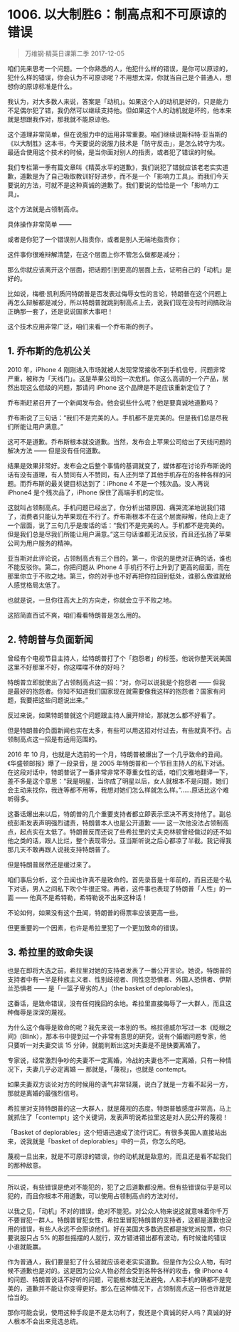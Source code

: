 # 1006. 以大制胜6：制高点和不可原谅的错误
> 万维钢·精英日课第二季
2017-12-05

咱们先来思考一个问题。一个你熟悉的人，他犯什么样的错误，是你可以原谅的，犯什么样的错误，你会认为不可原谅呢？不用想太深，你就当自己是个普通人，想想你的原谅标准是什么。

我认为，对大多数人来说，答案是「动机」。如果这个人的动机是好的，只是能力不足偶尔犯了错，我仍然可以继续支持他。但如果这个人的动机就是坏的，他本来就是想跟我作对，那我就不能原谅他。

这个道理非常简单，但在说服力中的运用非常重要。咱们继续说斯科特·亚当斯的《以大制胜》这本书，今天要说的说服力技术是「防守反击」，是怎么转守为攻。最适合使用这个技术的时候，是当你面对别人的指责，或者犯了错误的时候。

我们专栏第一季有篇文章叫《精英水平的道歉》，我们说犯了错就应该老老实实道歉，道歉是为了自己吸取教训好好进步，而不是一个「影响力工具」。而我们今天要说的方法，可就不是这种真诚的道歉了。我们要说的恰恰是一个「影响力工具」。

这个方法就是占领制高点。

具体操作非常简单 —— 

或者是你犯了一个错误别人指责你，或者是别人无端地指责你；

这件事你很难辩解清楚，在这个层面上你不管怎么做都是减分；

那么你就应该离开这个层面，把话题引到更高的层面上去，证明自己的「动机」是好的。

比如说，梅根·凯利质问特朗普是否发表过侮辱女性的言论，特朗普在这个问题上再怎么辩解都是减分，所以特朗普就跳到制高点上去，说我们现在没有时间搞政治正确那一套了，还是说说国家大事吧！

这个技术应用非常广泛，咱们来看一个乔布斯的例子。 

## 1. 乔布斯的危机公关
2010 年，iPhone 4 刚刚进入市场就被人发现常常接收不到手机信号，问题非常严重，被称为「天线门」。这是苹果公司的一次危机。你这么高调的一个产品，居然出现这么低级的问题，那请问 iPhone 这个品牌是不是应该重新定位了？

乔布斯赶紧召开了一个新闻发布会。他会说些什么呢？他是要真诚地道歉吗？

乔布斯说了三句话：“我们不是完美的人。手机都不是完美的。但是我们总是尽我们所能让用户满意。” 

这可不是道歉。乔布斯根本就没道歉。当然，发布会上苹果公司给出了天线问题的解决方法 —— 但是没有任何道歉。

结果是效果非常好。发布会之后整个事情的基调就变了，媒体都在讨论乔布斯说的话有没有道理，有人赞同有人不赞同，有人还列举了其他手机存在的各种各样的问题。而乔布斯的最关键目标达到了：iPhone 4 不是一个残次品。没人再说 iPhone4 是个残次品了，iPhone 保住了高端手机的定位。

这就叫占领制高点。手机问题已经出了，你分析出错原因、痛哭流涕地说我们错了，消费者只能认为苹果现在不行了。乔布斯根本不在这个层面辩解，他向上走了一个层面，说了三句几乎是废话的话：“我们不是完美的人。手机都不是完美的。但是我们总是尽我们所能让用户满意。”这三句话谁都无法反驳，而且还弘扬了苹果公司为用户服务的精神。

亚当斯对此评论说，占领制高点有三个目的。第一，你说的是绝对正确的话，谁也不能反驳你。第二，你把问题从 iPhone 4 手机行不行上升到了更高的层面，而在那里你立于不败之地。第三，你的对手也不好再把你拉回到低处，谁那么做谁就给人感觉格局太低了。

也就是说，一旦你往高大上的方向走，你就会立于不败之地。

这招简直百试不爽，咱们看看特朗普是怎么用的。 

## 2. 特朗普与负面新闻
曾经有个电视节目主持人，给特朗普打了个「抱怨者」的标签。他说你整天说美国这里不好那里不好，你这喋喋不休的好吗？

特朗普立即就使出了占领制高点这一招：“对，你可以说我是个抱怨者 —— 但我是最好的抱怨者。你知不知道我们国家现在就需要像我这样的抱怨者？国家有问题，我要把这些问题说出来。”

反过来说，如果特朗普就这个问题跟主持人展开辩论，那就怎么都不好看了。

但是特朗普的负面新闻也实在太多，有些可以用这招对付过去，有些就真不行。占领制高点这一招是有适用范围的。

2016 年 10 月，也就是大选前的一个月，特朗普被爆出了一个几乎致命的丑闻。《华盛顿邮报》爆了一段录音，是 2005 年特朗普和一个节目主持人的私下对话。在这段对话中，特朗普说了一番非常非常不尊重女性的话，咱们文雅地翻译一下，差不多是这个意思：“我是明星，当你成了明星以后，女人就根本不是问题，她们会主动来找你，我连等都不用等，我想对她们怎么样就怎么样。”……原话比这个难听得多。

这番话爆出来以后，特朗普的几个重要支持者都立即表示坚决不再支持他了。副总统彭斯发表声明强烈谴责，特朗普本人也是公开道歉 —— 这一次他没法占领制高点，起点实在太低了。特朗普反而还说了些希拉里的丈夫克林顿曾经做过的还不如他之类的话，跟人比烂，整个表现零分。亚当斯听说之后心都凉了半截。我记得我那几天不敢再跟人说我支持特朗普了。

但是特朗普居然还是缓过来了。

咱们事后分析，这个丑闻也许真不是致命的。首先录音是十年前的，而且还是个私下对话，男人之间私下吹个牛很正常。再者，这件事也表现了特朗普「人性」的一面 —— 他真不是希特勒，希特勒说不出来这种话！

不论如何，如果没有这个丑闻，特朗普的得票率应该更高一些。

但更重要的一个因素，也许是希拉里犯了一个更加致命的错误。 

## 3. 希拉里的致命失误
也是在即将大选之前，希拉里对她的支持者发表了一番公开言论。她说，特朗普的支持者中有一半是种族主义者、性别歧视者、同性恋恐惧者、外国人恐惧者、伊斯兰恐惧者 —— 是「一篮子卑劣的人」（the basket of deplorables)。

这番话，是致命错误，没有任何挽回的余地。希拉里直接侮辱了一大群人，而且这种侮辱是深深的蔑视。

为什么这个侮辱是致命的呢？我先来说一本别的书。格拉德威尔写过一本《眨眼之间》(Blink），那本书中提到过一个非常有意思的研究，说有个婚姻问题专家，他只要听一对夫妻交谈 15 分钟，就能判断出这对夫妻是不是快要离婚了。

专家说，经常激烈争吵的夫妻不一定离婚，冷战的夫妻也不一定离婚，只有一种情况下，夫妻几乎必定离婚 — 那就是，「蔑视」，也就是 contempt。

如果夫妻双方谈论对方的时候用的语气非常轻蔑，说白了就是一方看不起另一方，那就是离婚的最强烈信号。

希拉里对支持特朗普的这一大群人，就是蔑视的态度。特朗普敏感度非常高，马上就抓住了「contempt」这个关键词，发表声明说希拉里这是对人民公开的蔑视！

「Basket of deplorables」这个短语迅速成了流行词汇。有很多美国人直接站出来，说我就是「basket of deplorables」中的一员，你怎么的吧。 

蔑视一旦出来，就是不可原谅的错误，你的动机就是敌意的，而且还是看不起我们的那种敌意。

***

所以说，有些错误是绝对不能犯的，犯了之后道歉都没用。但有些错误似乎是可以犯的，而且你根本不用道歉，可以使用占领制高点的方法对付。

以我之见，「动机」不对的错误，绝对不能犯。对公众人物来说这就意味着你千万不要冒犯一群人。特朗普冒犯女性，希拉里冒犯特朗普的支持者，这都是道歉也没用的错误，有些人永远不会原谅他们。好在美国大多数选民都是按党派投票，你只要说服只占 5% 的那些摇摆的人就行，双方错进错出都有波动，有时候谁的错误小谁就能赢。

作为普通人，我们要是犯了什么错就应该老老实实道歉。但是作为公众人物，有时候不道歉也是对的。这是因为公众人物必然会受到各种各样的攻击，像 iPhone 4 的问题、特朗普说话不好听的问题，可能根本就无法避免，人和手机的确都不是完美的，道歉并不能让你变得更好。那么在这种情况下，占领制高点这一招也许就是恰当的。

那你可能会说，使用这种手段是不是太功利了，我还是个真诚的好人吗？真诚的好人根本不会出来竞选总统。



